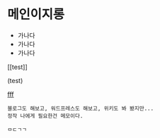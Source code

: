 # 메인이지롱

+ 가나다
+ 가나다
+ 가나다

[[test]]

(test)

[fff](test)


```
블로그도 해보고, 워드프레스도 해보고, 위키도 봐 봤지만...
정작 나에게 필요한건 메모이다.

```

`ㅁㄷㄱㄱ`


